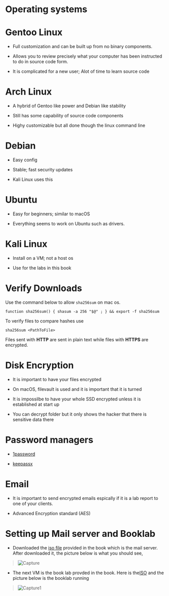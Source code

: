# Operating systems
# Gentoo Linux 
* Full customization and can be built up from no binary components. 

* Allows you to review precisely what your computer has been instructed to do in source code form.

* It is complicated for a new user; Alot of time to learn source code 

# Arch Linux
* A hybrid of Gentoo like power and Debian like stability

* Still has some capability of source code components 

* Highy customizable but all done though the linux command line

# Debian 
* Easy config

* Stable; fast security updates

* Kali Linux uses this 

# Ubuntu
* Easy for beginners; similar to macOS

* Everything seems to work on Ubuntu such as drivers.

# Kali Linux 
* Install on a VM; not a host os 

* Use for the labs in this book 

# Verify Downloads
Use the command below to allow ```sha256sum``` on mac os. 
```
function sha256sum() { shasum -a 256 "$@" ; } && export -f sha256sum
```
To verify files to compare hashes use 
```
sha256sum <PathToFile>
```
Files sent with **HTTP** are sent in plain text while files with **HTTPS** are encrypted.

# Disk Encryption 
* It is important to have your files encrypted

* On macOS, filevault is used and it is important that it is turned 

* It is impossilbe to have your whole SSD encrypted unless it is established at start up

* You can decrypt folder but it only shows the hacker that there is sensitive data there

# Password managers 
* [1password](https://1password.com/)

* [keepassx](https://www.keepassx.org/)

# Email 
* It is important to send encrypted emails espically if it is a lab report to one of your clients. 

* Advanced Encryption standard (AES) 

# Setting up Mail server and Booklab

* Downloaded the [iso file](www.hackerhousebook.com/hh-mailserver-v1-i386.hybrid.iso) provided in the book which is the mail server. After downloaded it, the picture below is what you should see,
>![Capture](https://user-images.githubusercontent.com/81980702/116940216-3f492580-ac33-11eb-941c-b9af647f4cbc.JPG)

* The next VM is the book lab provded in the book. Here is the[ISO](www.hackerhousebook.com/hh-booklab-v1-i386.hybrid.iso) and the picture below is the booklab running
> ![Capture1](https://user-images.githubusercontent.com/81980702/116941409-3c4f3480-ac35-11eb-9b41-8a00dbecea35.JPG)
















